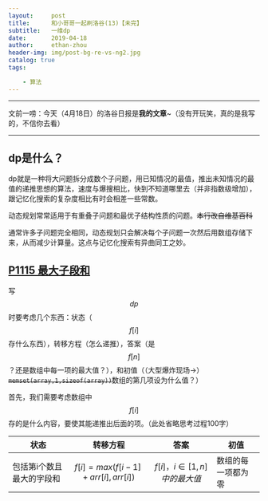 ```yaml
---
layout:     post
title:      和小哥哥一起刷洛谷(13)【未完】
subtitle:   一维dp
date:       2019-04-18
author:     ethan-zhou
header-img: img/post-bg-re-vs-ng2.jpg
catalog: true
tags:

    - 算法
---
```


---
文前一唠：今天（4月18日）的洛谷日报是**我的文章**~（没有开玩笑，真的是我写的，不信你去看）

---

## dp是什么？

dp就是一种将大问题拆分成数个子问题，用已知情况的最值，推出未知情况的最值的递推思想的算法，速度与爆搜相比，快到不知道哪里去（并非指数级增加），跟记忆化搜索的复杂度相比有时会相差一些常数。

动态规划常常适用于有重叠子问题和最优子结构性质的问题。~~本行改自维基百科~~

通常许多子问题完全相同，动态规划只会解决每个子问题一次然后用数组存储下来，从而减少计算量。这点与记忆化搜索有异曲同工之妙。

## [P1115 最大子段和](https://www.luogu.org/problemnew/show/P1115)

写$$dp$$时要考虑几个东西：状态（$$f[i]$$存什么东西），转移方程（怎么递推），答案（是$$f[n]$$？还是数组中每一项的最大值？），和初值（（大型爆炸现场→）~~`memset(array,1,sizeof(array))`~~数组的第几项设为什么值？）

首先，我们需要考虑数组中$$f[i]​$$存的是什么内容，要使其能递推出后面的项。（此处省略思考过程100字）

|状态|转移方程|答案|初值|
|----|------|---|----|
|包括第i个数且最大的字段和|$$f[i]=max(f[i-1]+arr[i],arr[i])$$|$$f[i]，i\in[1,n]中的最大值$$|数组的每一项都为零|
